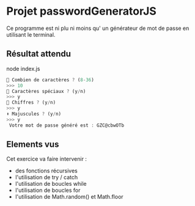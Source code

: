 # Projet passwordGeneratorJS
Ce programme est ni plu ni moins qu' un générateur de mot de passe en utilisant le terminal.

## Résultat attendu
node index.js
```js
🔢 Combien de caractères ? (8-36)
>>> 10
🔣 Caractères spéciaux ? (y/n)
>>> y
🔢 Chiffres ? (y/n)
>>> y
⬆️ Majuscules ? (y/n)
>>> y
 Votre mot de passe généré est : GZC@cbwOTb
```

## Elements vus
Cet exercice va faire intervenir :
 - des fonctions récursives
 - l'utilisation de try / catch
 - l'utilisation de boucles while
 - l'utilisation de boucles for
 - l'utilisation de Math.random() et Math.floor
